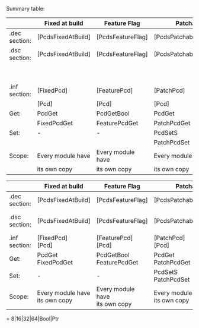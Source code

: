 Summary table:

|                       |  Fixed at build    |    Feature Flag    |     Patchable            |      Dynamic         |       DynamicEx        |
| --------------------- | ------------------ |--------------------|--------------------------|----------------------|------------------------|
| .dec section:         | [PcdsFixedAtBuild] |  [PcdsFeatureFlag] |  [PcdsPatchableInModule] |   [PcdsDynamic]      |  [PcdsDynamicEx]       |
| .dsc section:         | [PcdsFixedAtBuild]<br/> | [PcdsFeatureFlag]<br/> | [PcdsPatchableInModule]<br/> | [PcdsDynamicDefault]<br/> | [PcdsDynamicExDefault]<br/> |
| <br/>                 | <br/>                   | <br/>                  | <br/>                        | [PcdsDynamicHii]<br/>     | [PcdsDynamicExHii]<br/>     |
| <br/>                 | <br/>                   | <br/>                  | <br/>                        | [PcdsDynamicVpd]<br/>     | [PcdsDynamicExVpd]<br/>     |
| .inf section:<br/>    | [FixedPcd]<br/>    | [FeaturePcd]<br/> |   [PatchPcd]<br/>        |    [Pcd]<br/>         |  [PcdEx]<br/>          |
|                       | [Pcd]              | [Pcd]             |   [Pcd]                  |                       |                        |
| Get:<br/>             | PcdGet<Type><br/>  | PcdGetBool<br/>   |   PcdGet<Type><br/>      |    PcdGet<Type><br/>  |  PcdGet<Type><br/>     |
|                       | FixedPcdGet<Type>  | FeaturePcdGet     |   PatchPcdGet<Type>      |                       |  PcdGetEx<Type>        |
| Set:<br/>             | -<br/>             | -<br/>            |   PcdSet<Type>S<br/>     |    PcdSet<Type>S<br/> |  PcdSet<Type>S<br/>    |
|                       |                    |                   |   PatchPcdSet<Type>      |                       |  PcdSetEx<Type>S       |
| Scope:<br/>           | Every module have<br/>  | Every module have<br/> | Every module have<br/>       | Global for<br/>           | Global for<br/>             |
|                       | its own copy            | its own copy           | its own copy                 | platfrom                  | platfrom                    |




|               | Fixed at build                    | Feature Flag                      | Patchable                          | Dynamic                                                      | DynamicEx                                                          |
|---------------|-----------------------------------|-----------------------------------|------------------------------------|--------------------------------------------------------------|--------------------------------------------------------------------|
| .dec section: | [PcdsFixedAtBuild]                | [PcdsFeatureFlag]                 | [PcdsPatchableInModule]            | [PcdsDynamic]                                                | [PcdsDynamicEx]                                                    |
| .dsc section: | [PcdsFixedAtBuild]                | [PcdsFeatureFlag]                 | [PcdsPatchableInModule]            | [PcdsDynamicDefault]<br>[PcdsDynamicHii]<br>[PcdsDynamicVpd] | [PcdsDynamicExDefault]<br>[PcdsDynamicExHii]<br>[PcdsDynamicExVpd] |
| .inf section: | [FixedPcd]<br>[Pcd]               | [FeaturePcd]<br>[Pcd]             | [PatchPcd]<br>[Pcd]                | [Pcd]                                                        | [PcdEx]                                                            |
| Get:          | PcdGet<Type><br>FixedPcdGet<Type> | PcdGetBool<br>FeaturePcdGet       | PcdGet<Type><br>PatchPcdGet<Type>  | PcdGet<Type>                                                 | PcdGet<Type><br>PcdGetEx<Type>                                     |
| Set:          | -                                 | -                                 | PcdSet<Type>S<br>PatchPcdSet<Type> | PcdSet<Type>S                                                | PcdSet<Type>S<br>PcdSetEx<Type>S                                   |
| Scope:        | Every module have<br>its own copy | Every module have<br>its own copy | Every module have<br>its own copy  | Global for<br>platform                                       | Global for<br>platform                                             |





<Type> = 8|16|32|64|Bool|Ptr
